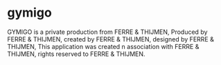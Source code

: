 # gymigo

GYMIGO is a private production from FERRE & THIJMEN,
Produced by FERRE & THIJMEN, created by FERRE & THIJMEN, designed by FERRE & THIJMEN,
This application was created n association with FERRE & THIJMEN, rights reserved to FERRE & THIJMEN.